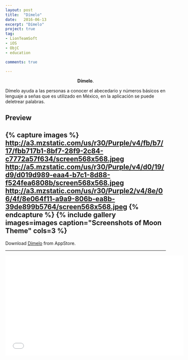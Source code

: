 ```yaml
---
layout: post
title:  "Dímelo"
date:   2016-06-13
excerpt: "Dímelo"
project: true
tag:
- LionTeamSoft 
- iOS
- ObjC
- education

comments: true

---
```


    
<center><b>Dímelo</b>.</center>
     
Dímelo ayuda a las personas a conocer el abecedario y números básicos en lenguaje a señas que es utilizado en México, en la aplicación se puede deletrear palabras.


## Preview

{% capture images %}
	http://a3.mzstatic.com/us/r30/Purple/v4/fb/b7/17/fbb717b1-8bf7-28f9-2c84-c7772a57f634/screen568x568.jpeg
	http://a5.mzstatic.com/us/r30/Purple/v4/d0/19/d9/d019d989-eaa4-b7c1-8d88-f524fea6808b/screen568x568.jpeg
	http://a3.mzstatic.com/us/r30/Purple2/v4/8e/06/4f/8e064f11-a9a9-806b-ea8b-39de899b5764/screen568x568.jpeg
{% endcapture %}
{% include gallery images=images caption="Screenshots of Moon Theme" cols=3 %}
---

  
      
Download  [Dímelo](https://itunes.apple.com/bo/app/dimelo/id597689818?mt=8) from AppStore.      


---

<iframe width="560" height="315" src="//www.youtube.com/embed/ZnI-h5GtYEM" frameborder="0"> </iframe>

